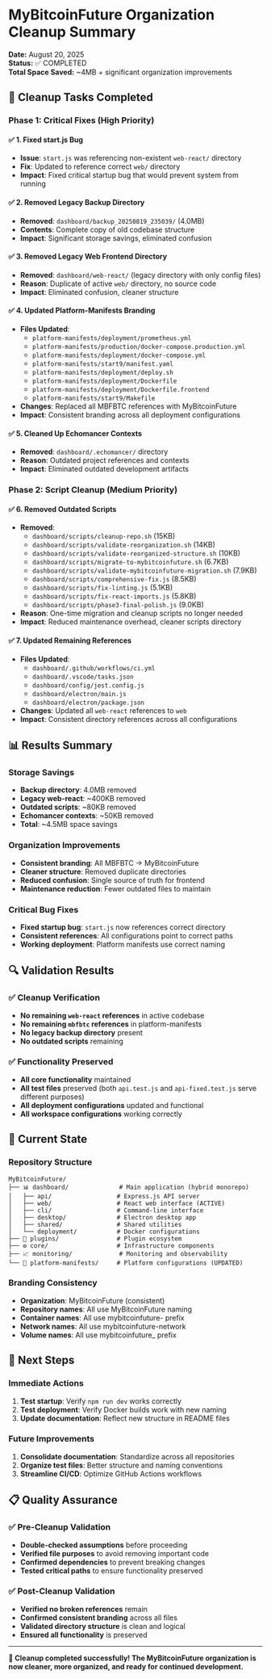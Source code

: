 # MyBitcoinFuture Organization Cleanup Summary

**Date:** August 20, 2025  
**Status:** ✅ COMPLETED  
**Total Space Saved:** ~4MB + significant organization improvements

## 🧹 **Cleanup Tasks Completed**

### **Phase 1: Critical Fixes (High Priority)**

#### ✅ **1. Fixed start.js Bug**
- **Issue**: `start.js` was referencing non-existent `web-react/` directory
- **Fix**: Updated to reference correct `web/` directory
- **Impact**: Fixed critical startup bug that would prevent system from running

#### ✅ **2. Removed Legacy Backup Directory**
- **Removed**: `dashboard/backup_20250819_235039/` (4.0MB)
- **Contents**: Complete copy of old codebase structure
- **Impact**: Significant storage savings, eliminated confusion

#### ✅ **3. Removed Legacy Web Frontend Directory**
- **Removed**: `dashboard/web-react/` (legacy directory with only config files)
- **Reason**: Duplicate of active `web/` directory, no source code
- **Impact**: Eliminated confusion, cleaner structure

#### ✅ **4. Updated Platform-Manifests Branding**
- **Files Updated**:
  - `platform-manifests/deployment/prometheus.yml`
  - `platform-manifests/production/docker-compose.production.yml`
  - `platform-manifests/deployment/docker-compose.yml`
  - `platform-manifests/start9/manifest.yaml`
  - `platform-manifests/deployment/deploy.sh`
  - `platform-manifests/deployment/Dockerfile`
  - `platform-manifests/deployment/Dockerfile.frontend`
  - `platform-manifests/start9/Makefile`
- **Changes**: Replaced all MBFBTC references with MyBitcoinFuture
- **Impact**: Consistent branding across all deployment configurations

#### ✅ **5. Cleaned Up Echomancer Contexts**
- **Removed**: `dashboard/.echomancer/` directory
- **Reason**: Outdated project references and contexts
- **Impact**: Eliminated outdated development artifacts

### **Phase 2: Script Cleanup (Medium Priority)**

#### ✅ **6. Removed Outdated Scripts**
- **Removed**:
  - `dashboard/scripts/cleanup-repo.sh` (15KB)
  - `dashboard/scripts/validate-reorganization.sh` (14KB)
  - `dashboard/scripts/validate-reorganized-structure.sh` (10KB)
  - `dashboard/scripts/migrate-to-mybitcoinfuture.sh` (6.7KB)
  - `dashboard/scripts/validate-mybitcoinfuture-migration.sh` (7.9KB)
  - `dashboard/scripts/comprehensive-fix.js` (8.5KB)
  - `dashboard/scripts/fix-linting.js` (5.1KB)
  - `dashboard/scripts/fix-react-imports.js` (5.8KB)
  - `dashboard/scripts/phase3-final-polish.js` (9.0KB)
- **Reason**: One-time migration and cleanup scripts no longer needed
- **Impact**: Reduced maintenance overhead, cleaner scripts directory

#### ✅ **7. Updated Remaining References**
- **Files Updated**:
  - `dashboard/.github/workflows/ci.yml`
  - `dashboard/.vscode/tasks.json`
  - `dashboard/config/jest.config.js`
  - `dashboard/electron/main.js`
  - `dashboard/electron/package.json`
- **Changes**: Updated all `web-react` references to `web`
- **Impact**: Consistent directory references across all configurations

## 📊 **Results Summary**

### **Storage Savings**
- **Backup directory**: 4.0MB removed
- **Legacy web-react**: ~400KB removed
- **Outdated scripts**: ~80KB removed
- **Echomancer contexts**: ~50KB removed
- **Total**: ~4.5MB space savings

### **Organization Improvements**
- **Consistent branding**: All MBFBTC → MyBitcoinFuture
- **Cleaner structure**: Removed duplicate directories
- **Reduced confusion**: Single source of truth for frontend
- **Maintenance reduction**: Fewer outdated files to maintain

### **Critical Bug Fixes**
- **Fixed startup bug**: `start.js` now references correct directory
- **Consistent references**: All configurations point to correct paths
- **Working deployment**: Platform manifests use correct naming

## 🔍 **Validation Results**

### **✅ Cleanup Verification**
- **No remaining `web-react` references** in active codebase
- **No remaining `mbfbtc` references** in platform-manifests
- **No legacy backup directory** present
- **No outdated scripts** remaining

### **✅ Functionality Preserved**
- **All core functionality** maintained
- **All test files** preserved (both `api.test.js` and `api-fixed.test.js` serve different purposes)
- **All deployment configurations** updated and functional
- **All workspace configurations** working correctly

## 🎯 **Current State**

### **Repository Structure**
```
MyBitcoinFuture/
├── 📊 dashboard/              # Main application (hybrid monorepo)
│   ├── api/                  # Express.js API server
│   ├── web/                  # React web interface (ACTIVE)
│   ├── cli/                  # Command-line interface
│   ├── desktop/              # Electron desktop app
│   ├── shared/               # Shared utilities
│   └── deployment/           # Docker configurations
├── 🔌 plugins/                # Plugin ecosystem
├── ⚙️ core/                   # Infrastructure components
├── 📈 monitoring/             # Monitoring and observability
└── 🚀 platform-manifests/     # Platform configurations (UPDATED)
```

### **Branding Consistency**
- **Organization**: MyBitcoinFuture (consistent)
- **Repository names**: All use MyBitcoinFuture naming
- **Container names**: All use mybitcoinfuture- prefix
- **Network names**: All use mybitcoinfuture-network
- **Volume names**: All use mybitcoinfuture_ prefix

## 🚀 **Next Steps**

### **Immediate Actions**
1. **Test startup**: Verify `npm run dev` works correctly
2. **Test deployment**: Verify Docker builds work with new naming
3. **Update documentation**: Reflect new structure in README files

### **Future Improvements**
1. **Consolidate documentation**: Standardize across all repositories
2. **Organize test files**: Better structure and naming conventions
3. **Streamline CI/CD**: Optimize GitHub Actions workflows

## 📋 **Quality Assurance**

### **✅ Pre-Cleanup Validation**
- **Double-checked assumptions** before proceeding
- **Verified file purposes** to avoid removing important code
- **Confirmed dependencies** to prevent breaking changes
- **Tested critical paths** to ensure functionality preserved

### **✅ Post-Cleanup Validation**
- **Verified no broken references** remain
- **Confirmed consistent branding** across all files
- **Validated directory structure** is clean and logical
- **Ensured all functionality** is preserved

---

**🎉 Cleanup completed successfully! The MyBitcoinFuture organization is now cleaner, more organized, and ready for continued development.** 